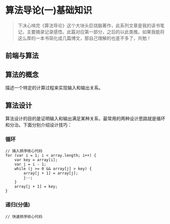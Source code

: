 # 算法导论(一)基础知识

> 下决心啃完《算法导论》这个大块头巨烧脑著作，此系列文章是我的读书笔记，主要摘录记录感悟。此篇对应第一部分，之后的以此类推。如果我能将这么厚的一本书简化成几篇博文，那自己理解的也差不多了，共勉！

## 前端与算法


## 算法的概念

描述一个特定的计算过程来实现输入和输出关系。

## 算法设计

算法设计的目的是证明输入和输出满足某种关系，最常用的两种设计思路就是循环和分治。下面分别介绍设计技巧：

### 循环

	// 插入排序核心代码
	for (var i = 1; i < array.length; i++) {
		var key = array[i];
		var j = i - 1;
		while (j >= 0 && array[j] > key) {
			array[j + 1] = array[j];
			j--;
		}
		array[j + 1] = key;
	}

### 递归(分值)
	
	// 快速排序核心代码
	
	
	